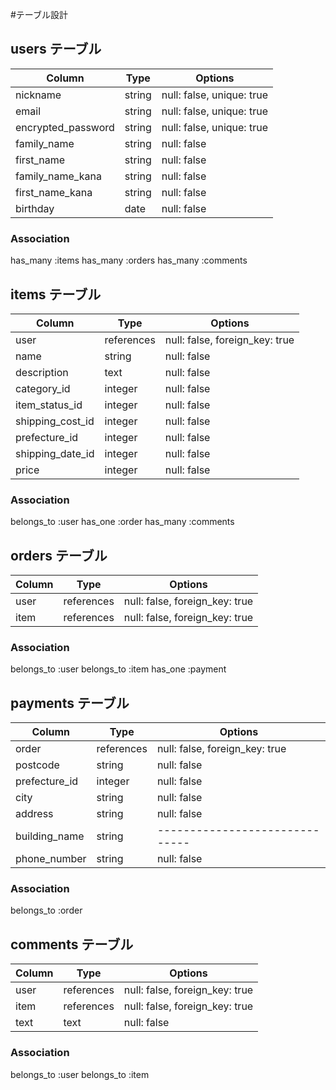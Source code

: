 #テーブル設計

## users テーブル

| Column             | Type    | Options     |
| ------------------ | ----    | ----------- |
| nickname           | string  | null: false, unique: true |
| email              | string  | null: false, unique: true |
| encrypted_password | string  | null: false, unique: true |
| family_name        | string  | null: false |
| first_name         | string  | null: false |
| family_name_kana   | string  | null: false |
| first_name_kana    | string  | null: false |
| birthday           |  date   | null: false | 

### Association
has_many :items
has_many :orders
has_many :comments

## items テーブル

| Column           | Type       | Options     | 
| ---------------- | -----------| -------     |
| user             | references | null: false, foreign_key: true|
| name             | string     | null: false |
| description      | text       | null: false |
| category_id      | integer    | null: false |
| item_status_id   | integer    | null: false |
| shipping_cost_id | integer    | null: false |
| prefecture_id    | integer    | null: false |
| shipping_date_id | integer    | null: false |
| price            | integer    | null: false |

### Association
belongs_to :user
has_one :order
has_many :comments

## orders テーブル

| Column | Type       | Options                        |
| ------ | ---------- | ------------------------------ |
| user   | references | null: false, foreign_key: true |
| item   | references | null: false, foreign_key: true |

### Association
belongs_to :user
belongs_to :item
has_one :payment

## payments テーブル

| Column        | Type       | Options                        |
| ------------- | ---------- | ------------------------------ |
| order         | references | null: false, foreign_key: true |
| postcode      | string     | null: false                    |
| prefecture_id | integer    | null: false                    |
| city          | string     | null: false                    |
| address       | string     | null: false                    |
| building_name | string     | ------------------------------ |
| phone_number  | string     | null: false                    |

### Association
belongs_to :order

## comments テーブル

| Column | Type       | Options                        |
| ------ | ---------- | ------------------------------ |
| user   | references | null: false, foreign_key: true |
| item   | references | null: false, foreign_key: true |
| text   | text       | null: false                    |

### Association

belongs_to :user
belongs_to :item